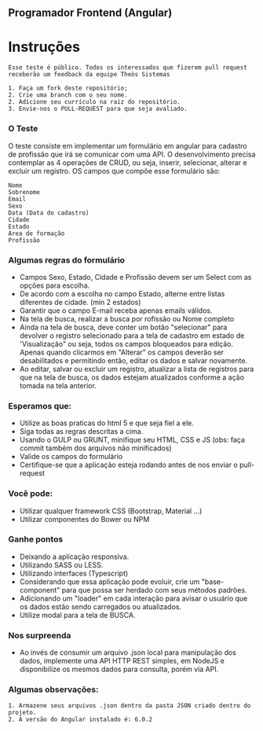 ## Programador Frontend (Angular)

# Instruções

    Esse teste é público. Todos os interessados que fizerem pull request receberão um feedback da equipe Theòs Sistemas
    
    1. Faça um fork deste repositório;
    2. Crie uma branch com o seu nome.
    2. Adicione seu currículo na raiz do repositório.
    3. Envie-nos o PULL-REQUEST para que seja avaliado.
    
### O Teste

O teste consiste em implementar um formulário em angular para cadastro de profissão que irá se comunicar com uma API.
O desenvolvimento precisa contemplar as 4 operações de CRUD, ou seja, inserir, selecionar, alterar e excluir um registro. OS campos que compõe esse formulário são:

    Nome
	Sobrenome
	Email
	Sexo
	Data (Data do cadastro)
	Cidade
	Estado
	Área de formação
	Profissão


### Algumas regras do formulário

* Campos Sexo, Estado, Cidade e Profissão devem ser um Select com as opções para escolha.
* De acordo com a escolha no campo Estado, alterne entre listas diferentes de cidade. (min 2 estados)
* Garantir que o campo E-mail receba apenas emails válidos.
* Na tela de busca, realizar a busca por rofissão ou Nome completo
* Ainda na tela de busca, deve conter um botão "selecionar" para devolver o registro selecionado para a tela de cadastro em estado de 'Visualização" ou seja, todos os campos bloqueados para edição. Apenas quando clicarmos em "Alterar" os campos deverão ser desabilitados e permitindo então, editar os dados e salvar novamente.
* Ao editar, salvar ou excluir um registro, atualizar a lista de registros para que na tela de busca, os dados estejam atualizados conforme a ação tomada na tela anterior.


### Esperamos que:

* Utilize as boas praticas do html 5 e que seja fiel a ele.
* Siga todas as regras descritas a cima.
* Usando  o GULP ou GRUNT, minifique seu HTML, CSS e JS (obs: faça commit também dos arquivos não minificados)
* Valide os campos do formulário
* Certifique-se que a aplicação esteja rodando antes de nos enviar o pull-request


### Você pode:

* Utilizar qualquer framework CSS (Bootstrap, Material ...)
* Utilizar componentes do Bower ou NPM


### Ganhe pontos

* Deixando a aplicação responsiva.
* Utilizando SASS ou LESS.
* Utilizando interfaces (Typescript)
* Considerando que essa aplicação pode evoluir, crie um "base-component" para que possa ser herdado com seus métodos padrões.
* Adicionando um "loader" em cada interação para avisar o usuário que os dados estão sendo carregados ou atualizados.
* Utilize modal para a tela de BUSCA.


### Nos surpreenda

* Ao invés de consumir um arquivo .json local para manipulação dos dados, implemente uma API HTTP REST simples, em NodeJS e disponibilize os mesmos dados para consulta, porém via API.


### Algumas observações:

    1. Armazene seus arquivos .json dentro da pasta JSON criado dentro do projeto.
    2. A versão do Angular instalado é: 6.0.2
